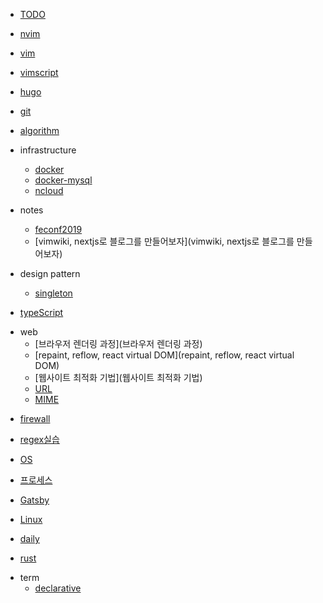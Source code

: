 - [TODO](TODO)

- [nvim](nvim)

- [vim](vim.md)

- [vimscript](vimscript.md)

- [hugo](hugo.md)

- [git](git.md)

- [algorithm](algorithm.md)

* infrastructure
  * [docker](docker)
  * [docker-mysql](docker-mysql)
  * [ncloud](ncloud)

* notes
  * [feconf2019](feconf2019)
  * [vimwiki, nextjs로 블로그를 만들어보자](vimwiki, nextjs로 블로그를 만들어보자)
 
* design pattern
  * [singleton](singleton)

- [typeScript](typeScript.md)

* web
  * [브라우저 렌더링 과정](브라우저 렌더링 과정)
  * [repaint, reflow, react virtual DOM](repaint, reflow, react virtual DOM)
  * [웹사이트 최적화 기법](웹사이트 최적화 기법)
  * [URL](URL.md)
  * [MIME](MIME.md)

- [firewall](firewall)

- [regex실습](regex실습.md)

- [OS](OS.md)

- [프로세스](프로세스.md)

- [Gatsby](Gatsby.md)

- [Linux](Linux.md)

- [daily](daily.md)

- [rust](rust) 


* term
  * [declarative](declarative)
